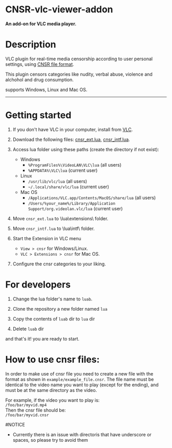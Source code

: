 # CNSR-vlc-viewer-addon

**An add-on for VLC media player.**

# Description

VLC plugin for real-time media censorship according to user personal settings,
using [CNSR file format](https://github.com/ophirhan/cnsr-file-format-specification).

This plugin censors categories like nudity, verbal abuse, violence and alchohol and drug consumption.

supports Windows, Linux and Mac OS.
_____________________________________________________________________________________________________

# Getting started

1. If you don't have VLC in your computer, install from [VLC](https://www.videolan.org/).
2. Download the following files: [cnsr_ext.lua](https://github.com/ophirhan/cnsr-vlc-viewer-addon/blob/main/extensions/cnsr_ext.lua), [cnsr_intf.lua](https://github.com/ophirhan/cnsr-vlc-viewer-addon/blob/main/intf/cnsr_intf.lua).
3. Access lua folder using these paths (create the directory if not exist):
    - Windows
        - `%ProgramFiles%\VideoLAN\VLC\lua` (all users)
        - `%APPDATA%\VLC\lua` (current user)
    - Linux
        - `/usr/lib/vlc/lua` (all users)
        - `~/.local/share/vlc/lua` (current user)
    - Mac OS
        - `/Applications/VLC.app/Contents/MacOS/share/lua` (all users)
        - `/Users/%your_name%/Library/Application Support/org.videolan.vlc/lua` (current user) 
  
4. Move `cnsr_ext.lua` to \lua\extensions\ folder.
5. Move `cnsr_intf.lua` to \lua\intf\ folder.
6. Start the Extension in VLC menu
    - `View > cnsr` for Windows/Linux.
    - `VLC > Extensions > cnsr` for Mac OS.
7. Configure the cnsr categories to your liking.

# For developers

1. Change the lua folder's name to `luab`.

2. Clone the repository a new folder named `lua`

3. Copy the contents of `luab` dir to `lua` dir

4. Delete `luab` dir

and that's it! you are ready to start.

# How to use cnsr files:
In order to make use of cnsr file you need to create a new file with the format as shown in `example/example_file.cnsr`.
The file name must be identical to the video name you want to play (except for the ending), and must be at the same directory as the video.

For example, if the video you want to play is: <br>
`/foo/bar/myvid.mp4` <br>
Then the cnsr file should be: <br>
`/foo/bar/myvid.cnsr` <br>

#NOTICE
- Currently there is an issue with directoris that have underscore or spaces, so please try to avoid them

